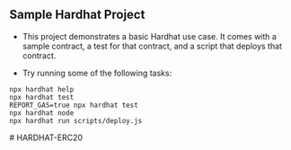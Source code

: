 ## Sample Hardhat Project

- This project demonstrates a basic Hardhat use case. It comes with a sample contract, a test for that contract, and a script that deploys that contract.



- Try running some of the following tasks:


```
npx hardhat help
npx hardhat test
REPORT_GAS=true npx hardhat test
npx hardhat node
npx hardhat run scripts/deploy.js
```


#   H A R D H A T - E R C 2 0 
 
 
